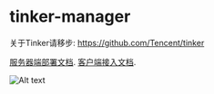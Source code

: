 # tinker-manager

关于Tinker请移步: https://github.com/Tencent/tinker

[服务器端部署文档](https://github.com/baidao/tinker-manager/wiki/%E6%9C%8D%E5%8A%A1%E5%99%A8%E7%AB%AF%E9%83%A8%E7%BD%B2%E6%96%87%E6%A1%A3).
[客户端接入文档](https://github.com/baidao/tinker-manager/wiki/%E5%AE%A2%E6%88%B7%E7%AB%AF%E6%8E%A5%E5%85%A5%E6%96%87%E6%A1%A3).






![Alt text](https://github.com/baidao/tinker-manager/raw/app.png "Title")
